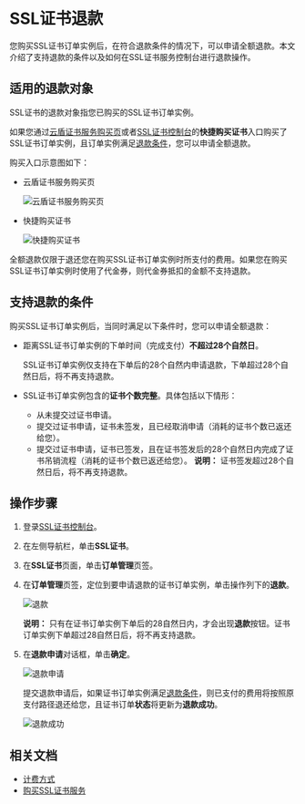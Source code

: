 # SSL证书退款

您购买SSL证书订单实例后，在符合退款条件的情况下，可以申请全额退款。本文介绍了支持退款的条件以及如何在SSL证书服务控制台进行退款操作。

## 适用的退款对象

SSL证书的退款对象指您已购买的SSL证书订单实例。

如果您通过[云盾证书服务购买页](https://common-buy.aliyun.com/?commodityCode=cas_dv_public_cn&request=%7B%22product%22:%22cert_product%22,%22domain%22:%22all%22,%22productCode%22:%22symantec-dv-1-starter%22%7D)或者[SSL证书控制台](https://yundunnext.console.aliyun.com/?p=cas)的**快捷购买证书**入口购买了SSL证书订单实例，且订单实例满足[退款条件](#section_wlj_bry_zgb)，您可以申请全额退款。

购买入口示意图如下：

-   云盾证书服务购买页

    ![云盾证书服务购买页](https://static-aliyun-doc.oss-accelerate.aliyuncs.com/assets/img/zh-CN/2240288161/p265444.png)

-   快捷购买证书

    ![快捷购买证书](https://static-aliyun-doc.oss-accelerate.aliyuncs.com/assets/img/zh-CN/2240288161/p265446.png)


全额退款仅限于退还您在购买SSL证书订单实例时所支付的费用。如果您在购买SSL证书订单实例时使用了代金券，则代金券抵扣的金额不支持退款。

## 支持退款的条件

购买SSL证书订单实例后，当同时满足以下条件时，您可以申请全额退款：

-   距离SSL证书订单实例的下单时间（完成支付）**不超过28个自然日**。

    SSL证书订单实例仅支持在下单后的28个自然内申请退款，下单超过28个自然日后，将不再支持退款。

-   SSL证书订单实例包含的**证书个数完整**。具体包括以下情形：

    -   从未提交过证书申请。
    -   提交过证书申请，证书未签发，且已经取消申请（消耗的证书个数已返还给您）。
    -   提交过证书申请，证书已签发，且在证书签发后的28个自然日内完成了证书吊销流程（消耗的证书个数已返还给您）。
    **说明：** 证书签发超过28个自然日后，将不再支持退款。


## 操作步骤

1.  登录[SSL证书控制台](https://yundunnext.console.aliyun.com/?p=cas)。

2.  在左侧导航栏，单击**SSL证书**。

3.  在**SSL证书**页面，单击**订单管理**页签。

4.  在**订单管理**页签，定位到要申请退款的证书订单实例，单击操作列下的**退款**。

    ![退款](https://static-aliyun-doc.oss-accelerate.aliyuncs.com/assets/img/zh-CN/0885938161/p263748.png)

    **说明：** 只有在证书订单实例下单后的28自然日内，才会出现**退款**按钮。证书订单实例下单超过28自然日后，将不再支持退款。

5.  在**退款申请**对话框，单击**确定**。

    ![退款申请](https://static-aliyun-doc.oss-accelerate.aliyuncs.com/assets/img/zh-CN/0885938161/p263766.png)

    提交退款申请后，如果证书订单实例满足[退款条件](#section_wlj_bry_zgb)，则已支付的费用将按照原支付路径退还给您，且证书订单**状态**将更新为**退款成功**。

    ![退款成功](https://static-aliyun-doc.oss-accelerate.aliyuncs.com/assets/img/zh-CN/0885938161/p263787.png)


## 相关文档

-   [计费方式](/cn.zh-CN/产品计费/计费方式.md)
-   [购买SSL证书服务](/cn.zh-CN/证书购买/购买SSL证书服务.md)

